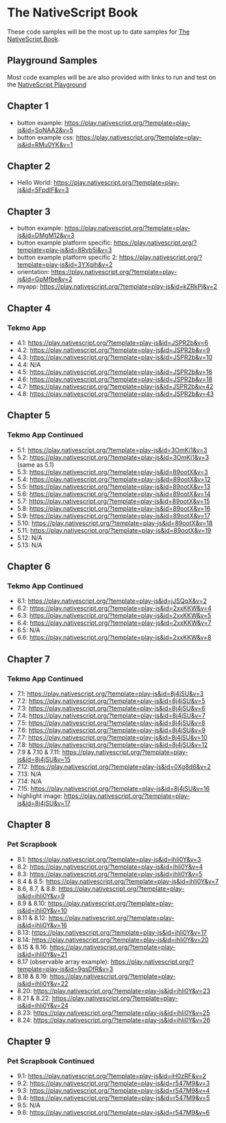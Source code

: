 # The NativeScript Book
These code samples will be the most up to date samples for [The NativeScript Book](https://www.nativescript.org/get-the-nativescript-book).

## Playground Samples
Most code examples will be are also provided with links to run and test on the [NativeScript Playground](https://play.nativescript.org/)

## Chapter 1
- button example: https://play.nativescript.org/?template=play-js&id=SoNAA2&v=5
- button example css: https://play.nativescript.org/?template=play-js&id=RMu0YK&v=1

## Chapter 2
- Hello World: https://play.nativescript.org/?template=play-js&id=5FpdIF&v=3

## Chapter 3
- button example: https://play.nativescript.org/?template=play-js&id=DMgM12&v=3
- button example platform specific: https://play.nativescript.org/?template=play-js&id=8Rvb5i&v=3
- button example platform specific 2: https://play.nativescript.org/?template=play-js&id=3YXgih&v=2
- orientation: https://play.nativescript.org/?template=play-js&id=GpMfbe&v=2
- myapp: https://play.nativescript.org/?template=play-js&id=kZRkPj&v=2

## Chapter 4
### Tekmo App
- 4.1: https://play.nativescript.org/?template=play-js&id=JSPR2b&v=6
- 4.2: https://play.nativescript.org/?template=play-js&id=JSPR2b&v=9
- 4.3: https://play.nativescript.org/?template=play-js&id=JSPR2b&v=10
- 4.4: N/A
- 4.5: https://play.nativescript.org/?template=play-js&id=JSPR2b&v=16
- 4.6: https://play.nativescript.org/?template=play-js&id=JSPR2b&v=18
- 4.7: https://play.nativescript.org/?template=play-js&id=JSPR2b&v=42
- 4.8: https://play.nativescript.org/?template=play-js&id=JSPR2b&v=43

## Chapter 5
### Tekmo App Continued
- 5.1: https://play.nativescript.org/?template=play-js&id=3OmKi1&v=3
- 5.2: https://play.nativescript.org/?template=play-js&id=3OmKi1&v=3 (same as 5.1)
- 5.3: https://play.nativescript.org/?template=play-js&id=89ootX&v=3
- 5.4: https://play.nativescript.org/?template=play-js&id=89ootX&v=12
- 5.5: https://play.nativescript.org/?template=play-js&id=89ootX&v=13
- 5.6: https://play.nativescript.org/?template=play-js&id=89ootX&v=14
- 5.7: https://play.nativescript.org/?template=play-js&id=89ootX&v=15
- 5.8: https://play.nativescript.org/?template=play-js&id=89ootX&v=16
- 5.9: https://play.nativescript.org/?template=play-js&id=89ootX&v=17
- 5.10: https://play.nativescript.org/?template=play-js&id=89ootX&v=18
- 5.11: https://play.nativescript.org/?template=play-js&id=89ootX&v=19
- 5.12: N/A
- 5.13: N/A

## Chapter 6
### Tekmo App Continued
- 6.1: https://play.nativescript.org/?template=play-js&id=jJSQqX&v=2
- 6.2: https://play.nativescript.org/?template=play-js&id=2xxKKW&v=4
- 6.3: https://play.nativescript.org/?template=play-js&id=2xxKKW&v=5
- 6.4: https://play.nativescript.org/?template=play-js&id=2xxKKW&v=7
- 6.5: N/A
- 6.6: https://play.nativescript.org/?template=play-js&id=2xxKKW&v=8

## Chapter 7
### Tekmo App Continued
- 7.1: https://play.nativescript.org/?template=play-js&id=8j4jSU&v=3
- 7.2: https://play.nativescript.org/?template=play-js&id=8j4jSU&v=5
- 7.3: https://play.nativescript.org/?template=play-js&id=8j4jSU&v=6
- 7.4: https://play.nativescript.org/?template=play-js&id=8j4jSU&v=7
- 7.5: https://play.nativescript.org/?template=play-js&id=8j4jSU&v=8
- 7.6: https://play.nativescript.org/?template=play-js&id=8j4jSU&v=9
- 7.7: https://play.nativescript.org/?template=play-js&id=8j4jSU&v=10
- 7.8: https://play.nativescript.org/?template=play-js&id=8j4jSU&v=12
- 7.9 & 7.10 & 7.11: https://play.nativescript.org/?template=play-js&id=8j4jSU&v=15
- 7.12: https://play.nativescript.org/?template=play-js&id=0Xg8d6&v=2
- 7.13: N/A
- 7.14: N/A
- 7.15: https://play.nativescript.org/?template=play-js&id=8j4jSU&v=16
- highlight image: https://play.nativescript.org/?template=play-js&id=8j4jSU&v=17

## Chapter 8
### Pet Scrapbook
- 8.1: https://play.nativescript.org/?template=play-js&id=ihli0Y&v=3
- 8.2: https://play.nativescript.org/?template=play-js&id=ihli0Y&v=4
- 8.3: https://play.nativescript.org/?template=play-js&id=ihli0Y&v=5
- 8.4 & 8.5: https://play.nativescript.org/?template=play-js&id=ihli0Y&v=7
- 8.6, 8.7, & 8.8: https://play.nativescript.org/?template=play-js&id=ihli0Y&v=9
- 8.9 & 8.10: https://play.nativescript.org/?template=play-js&id=ihli0Y&v=10
- 8.11 & 8.12: https://play.nativescript.org/?template=play-js&id=ihli0Y&v=16
- 8.13: https://play.nativescript.org/?template=play-js&id=ihli0Y&v=17
- 8.14: https://play.nativescript.org/?template=play-js&id=ihli0Y&v=20
- 8.15 & 8.16: https://play.nativescript.org/?template=play-js&id=ihli0Y&v=21
- 8.17 (observable array example): https://play.nativescript.org/?template=play-js&id=9gsDfR&v=3
- 8.18 & 8.19: https://play.nativescript.org/?template=play-js&id=ihli0Y&v=22
- 8.20: https://play.nativescript.org/?template=play-js&id=ihli0Y&v=23
- 8.21 & 8.22: https://play.nativescript.org/?template=play-js&id=ihli0Y&v=24
- 8.23: https://play.nativescript.org/?template=play-js&id=ihli0Y&v=25
- 8.24: https://play.nativescript.org/?template=play-js&id=ihli0Y&v=26

## Chapter 9 
### Pet Scrapbook Continued
- 9.1: https://play.nativescript.org/?template=play-js&id=iH0zRF&v=2
- 9.2: https://play.nativescript.org/?template=play-js&id=r547M9&v=3
- 9.3: https://play.nativescript.org/?template=play-js&id=r547M9&v=4
- 9.4: https://play.nativescript.org/?template=play-js&id=r547M9&v=5
- 9.5: N/A
- 9.6: https://play.nativescript.org/?template=play-js&id=r547M9&v=6
